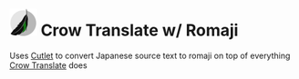 # ![Crow Translate logo](data/icons/app/48-apps-crow-translate.png) Crow Translate w/ Romaji

Uses [Cutlet](https://github.com/polm/cutlet) to convert Japanese source text to romaji on top of everything [Crow Translate](https://github.com/crow-translate/crow-translate) does
